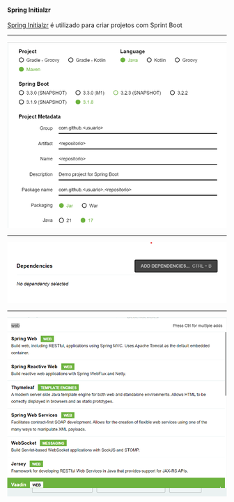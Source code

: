 #### Spring Initialzr 

[Spring Initialzr](https://start.spring.io/) é utilizado para criar projetos com Sprint Boot

----

![Spring Initializr - Setup](/assets/img/spring_initializar_setup.png "Spring Initializr - Setup")

----

![Spring Initializr - Add Dependencies](/assets/img/spring_initializar_add_dependencies.png "Spring Initializr - Add Dependencies")

----

![Spring Initializr - Spring Web](/assets/img/spring_initializar_web_spring.png "Spring Initializr - Spring Web")
